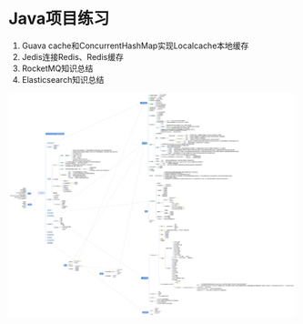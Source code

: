 # Java项目练习

<ol>
  <li>Guava cache和ConcurrentHashMap实现Localcache本地缓存</li>
  <li>Jedis连接Redis、Redis缓存</li>
  <li>RocketMQ知识总结</li>
  <li>Elasticsearch知识总结</li>
</ol>

![avatar](https://raw.githubusercontent.com/samteacher/project-practice/master/Learning.png)



